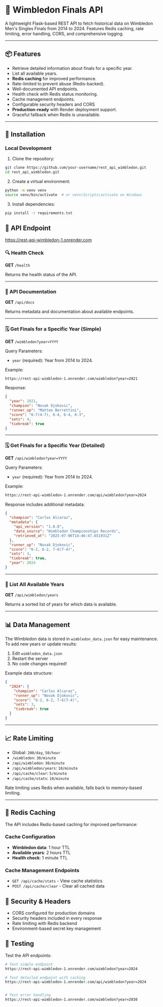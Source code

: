 # 🌟 Wimbledon Finals API

A lightweight Flask-based REST API to fetch historical data on Wimbledon Men's Singles Finals from 2014 to 2024. Features Redis caching, rate limiting, error handling, CORS, and comprehensive logging.

---

## 📦 Features

* Retrieve detailed information about finals for a specific year.
* List all available years.
* **Redis caching** for improved performance.
* Rate-limited to prevent abuse (Redis-backed).
* Well-documented API endpoints.
* Health check with Redis status monitoring.
* Cache management endpoints.
* Configurable security headers and CORS
* **Production-ready** with Render deployment support.
* Graceful fallback when Redis is unavailable.


---

## 🚀 Installation

### Local Development

1. Clone the repository:

```bash
git clone https://github.com/your-username/rest_api_wimbledon.git
cd rest_api_wimbledon.git
```

2. Create a virtual environment:

```bash
python -m venv venv
source venv/bin/activate  # or venv\Scripts\activate on Windows
```

3. Install dependencies:

```bash
pip install -r requirements.txt
```

## 🔌 API Endpoint
https://rest-api-wimbledon-1.onrender.com


### 🔍 Health Check

**GET** `/health`

Returns the health status of the API.

---

### 📜 API Documentation

**GET** `/api/docs`

Returns metadata and documentation about available endpoints.

---

### 🗓️ Get Finals for a Specific Year (Simple)

**GET** `/wimbledon?year=YYYY`

Query Parameters:

* `year` (required): Year from 2014 to 2024.

Example:

```bash
https://rest-api-wimbledon-1.onrender.com/wimbledon?year=2021
```

Response:
```json
{
  "year": 2021,
  "champion": "Novak Djokovic",
  "runner_up": "Matteo Berrettini",
  "score": "6-7(4-7), 6-4, 6-4, 6-3",
  "sets": 4,
  "tiebreak": true
}
```

---

### 🗓️ Get Finals for a Specific Year (Detailed)

**GET** `/api/wimbledon?year=YYYY`

Query Parameters:

* `year` (required): Year from 2014 to 2024.

Example:

```bash
https://rest-api-wimbledon-1.onrender.com/api/wimbledon?year=2024
```

Response includes additional metadata:
```json
{
  "champion": "Carlos Alcaraz",
  "metadata": {
    "api_version": "1.0.0",
    "data_source": "Wimbledon Championships Records",
    "retrieved_at": "2025-07-06T14:46:47.651931Z"
  },
  "runner_up": "Novak Djokovic",
  "score": "6-2, 6-2, 7-6(7-4)",
  "sets": 3,
  "tiebreak": true,
  "year": 2024
}
```

---

### 📆 List All Available Years

**GET** `/api/wimbledon/years`

Returns a sorted list of years for which data is available.

---

## 📊 Data Management

The Wimbledon data is stored in `wimbledon_data.json` for easy maintenance. To add new years or update results:

1. Edit `wimbledon_data.json`
2. Restart the server
3. No code changes required!

Example data structure:
```json
{
  "2024": {
    "champion": "Carlos Alcaraz",
    "runner_up": "Novak Djokovic",
    "score": "6-2, 6-2, 7-6(7-4)",
    "sets": 3,
    "tiebreak": true
  }
}
```

---

## 📈 Rate Limiting

* Global: `200/day`, `50/hour`
* `/wimbledon`: `30/minute`
* `/api/wimbledon`: `30/minute`
* `/api/wimbledon/years`: `10/minute`
* `/api/cache/clear`: `5/minute`
* `/api/cache/stats`: `10/minute`

Rate limiting uses Redis when available, falls back to memory-based limiting.

---

## 💾 Redis Caching

The API includes Redis-based caching for improved performance:

### Cache Configuration
* **Wimbledon data**: 1 hour TTL
* **Available years**: 2 hours TTL  
* **Health check**: 1 minute TTL

### Cache Management Endpoints
* `GET /api/cache/stats` - View cache statistics
* `POST /api/cache/clear` - Clear all cached data

## 🔐 Security & Headers

* CORS configured for production domains
* Security headers included in every response
* Rate limiting with Redis backend
* Environment-based secret key management

## 🧪 Testing

Test the API endpoints:

```bash
# Test simple endpoint
https://rest-api-wimbledon-1.onrender.com/wimbledon?year=2024

# Test detailed endpoint with caching
https://rest-api-wimbledon-1.onrender.com/api/wimbledon?year=2024


# Test error handling
https://rest-api-wimbledon-1.onrender.com/wimbledon?year=2030

